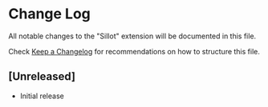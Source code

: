 # Change Log

All notable changes to the "Sillot" extension will be documented in this file.

Check [Keep a Changelog](http://keepachangelog.com/) for recommendations on how to structure this file.

## [Unreleased]

- Initial release